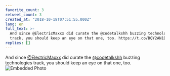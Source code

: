 ```yaml
---
favorite_count: 3
retweet_count: 3
created_at: "2018-10-18T07:51:55.000Z"
lang: en
full_text: >-
  And since @ElectricMaxxx did curate the @codetalkshh buzzing technologies
  track, you should keep an eye on that one, too. https://t.co/DQY2AN1D1N
replies: []
---
```


And since [@ElectricMaxxx](https://twitter.com/ElectricMaxxx) did curate the
[@codetalkshh](https://twitter.com/codetalkshh) buzzing technologies track, you
should keep an eye on that one, too.
![Embedded Photo](https://twitter-media-coderbyheart.s3.eu-north-1.amazonaws.com/1052829617067909120-Dpxm8E4W4AAlFyg.jpg)
